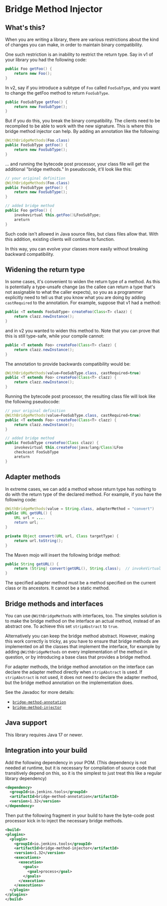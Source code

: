 # Bridge Method Injector

## What's this?

When you are writing a library, there are various restrictions about the kind of changes you can make, in order to maintain binary compatibility.

One such restriction is an inability to restrict the return type. Say in v1 of your library you had the following code:

```java
public Foo getFoo() {
    return new Foo();
}
```

In v2, say if you introduce a subtype of `Foo` called `FooSubType`, and you want to change the getFoo method to return `FooSubType`.

```java
public FooSubType getFoo() {
    return new FooSubType();
}
```

But if you do this, you break the binary compatibility. The clients need to be recompiled to be able to work with the new signature. This is where this bridge method injector can help. By adding an annotation like the following:

```java
@WithBridgeMethods(Foo.class)
public FooSubType getFoo() {
    return new FooSubType();
}
```

... and running the bytecode post processor, your class file will get the additional "bridge methods." In pseudocode, it'll look like this:

```java
// your original definition
@WithBridgeMethods(Foo.class)
public FooSubType getFoo() {
    return new FooSubType();
}

// added bridge method
public Foo getFoo() {
    invokevirtual this.getFoo()LFooSubType;
    areturn
}
```

Such code isn't allowed in Java source files, but class files allow that. With this addition, existing clients will continue to function.

In this way, you can evolve your classes more easily without breaking backward compatibility.

## Widening the return type

In some cases, it's convenient to widen the return type of a method. As this is potentially a type-unsafe change
(as the callee can return a type that's not assignable to what the caller expects), so
you as a programmer explicitly need to tell us that you know what you are doing by adding
`castRequired` to the annotation.  For example, suppose that v1 had a method:

```java
public <T extends FooSubType> createFoo(Class<T> clazz) {
    return clazz.newInstance();
}
```

and in v2 you wanted to widen this method to. Note that you can prove that this is still type-safe, while
your compile cannot:

```java
public <T extends Foo> createFoo(Class<T> clazz) {
    return clazz.newInstance();
}
```

The annotation to provide backwards compatibility would be:

```java
@WithBridgeMethods(value=FooSubType.class, castRequired=true)
public <T extends Foo> createFoo(Class<T> clazz) {
    return clazz.newInstance();
}
```

Running the bytecode post processor, the resulting class file will look like the following pseudocode:

```java
// your original definition
@WithBridgeMethods(value=FooSubType.class, castRequired=true)
public <T extends Foo> createFoo(Class<T> clazz) {
    return clazz.newInstance();
}

// added bridge method
public FooSubType createFoo(Class clazz) {
    invokevirtual this.createFoo(java/lang/Class)LFoo
    checkcast FooSubType
    areturn
}
```

## Adapter methods

In extreme cases, we can add a method whose return type has nothing to do with the return type of the declared method.
For example, if you have the following code:

```java
@WithBridgeMethods(value = String.class, adapterMethod = "convert")
public URL getURL() {
    URL url = ....
    return url;
}

private Object convert(URL url, Class targetType) {
    return url.toString();
}
```

The Maven mojo will insert the following bridge method:

```java
public String getURL() {
    return (String) convert(getURL(), String.class);  // invokeVirtual to getURL that returns URL
}
```

The specified adapter method must be a method specified on the current class or its ancestors.
It cannot be a static method.

## Bridge methods and interfaces

You can use `@WithBridgeMethods` with interfaces, too. The simples solution is to make the bridge method
on the interface an actual method, instead of an abstract one. To achieve this set `stripAbstract` to `true`.

Alternatively you can keep the bridge method abstract. However, making this work correctly is tricky,
as you have to ensure that bridge methods are implemented on all the classes that implement the interface,
for example by adding `@WithBridgeMethods` on every implementation of the method in question,
or by introducing a base class that provides a bridge method.

For adapter methods, the bridge method annotation on the interface can declare the adapter method
directly when `stripAbstract` is used. If `stripAbstract` is not used, it does not need to declare the
adapter method, but the bridge method annotation on the implementation does.

See the Javadoc for more details:

- [`bridge-method-annotation`](https://javadoc.jenkins.io/component/bridge-method-annotation/)
- [`bridge-method-injector`](https://javadoc.jenkins.io/component/bridge-method-injector/)

## Java support

This library requires Java 17 or newer.

## Integration into your build

Add the following dependency in your POM. (This dependency is not needed at runtime, but it is necessary
for compilation of source code that transitively depend on this, so it is the simplest to just treat
this like a regular library dependency)

```xml
<dependency>
  <groupId>io.jenkins.tools</groupId>
  <artifactId>bridge-method-annotation</artifactId>
  <version>1.32</version>
</dependency>
```

Then put the following fragment in your build to have the byte-code post processor kick in to inject the necessary bridge methods.

```xml
<build>
<plugins>
  <plugin>
    <groupId>io.jenkins.tools</groupId>
    <artifactId>bridge-method-injector</artifactId>
    <version>1.32</version>
    <executions>
      <execution>
        <goals>
          <goal>process</goal>
        </goals>
      </execution>
    </executions>
  </plugin>
</plugins>
</build>
```
